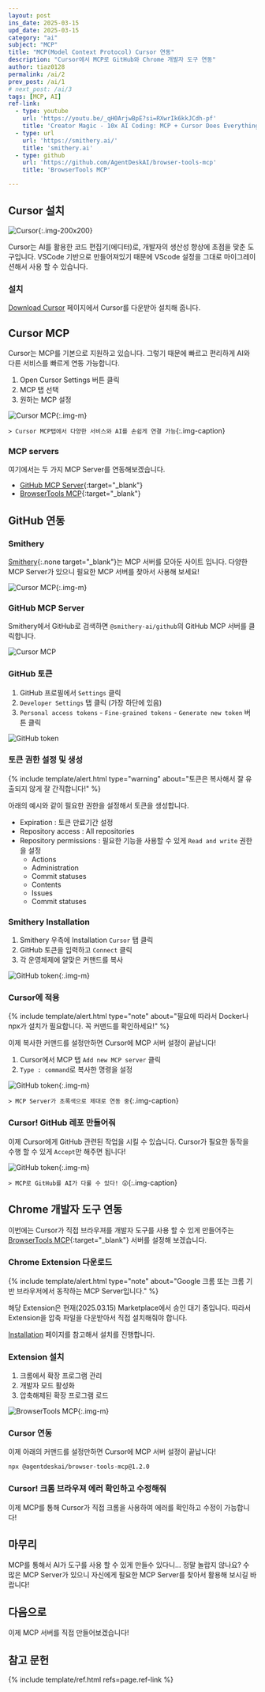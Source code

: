 ```yaml
---
layout: post
ins_date: 2025-03-15
upd_date: 2025-03-15
category: "ai"
subject: "MCP"
title: "MCP(Model Context Protocol) Cursor 연동"
description: "Cursor에서 MCP로 GitHub와 Chrome 개발자 도구 연동"
author: tiaz0128
permalink: /ai/2
prev_post: /ai/1
# next_post: /ai/3
tags: [MCP, AI]
ref-link:
  - type: youtube
    url: 'https://youtu.be/_qH0ArjwBpE?si=RXwrIk6kkJCdh-pf'
    title: 'Creator Magic - 10x AI Coding: MCP + Cursor Does Everything!'
  - type: url
    url: 'https://smithery.ai/'
    title: 'smithery.ai'
  - type: github
    url: 'https://github.com/AgentDeskAI/browser-tools-mcp'
    title: 'BrowserTools MCP'

---
```


## Cursor 설치

![Cursor](/assets/img/content/ai/002/001.png){:.img-200x200}

Cursor는 AI를 활용한 코드 편집기(에디터)로, 개발자의 생산성 향상에 초점을 맞춘 도구입니다. VSCode 기반으로 만들어져있기 때문에 VScode 설정을 그대로 마이그레이션해서 사용 할 수 있습니다.

### 설치

[Download Cursor](https://www.cursor.com/downloads) 페이지에서 Cursor를 다운받아 설치해 줍니다.

## Cursor MCP

Cursor는 MCP를 기본으로 지원하고 있습니다. 그렇기 때문에 빠르고 편리하게 AI와 다른 서비스를 빠르게 연동 가능합니다.

1. Open Cursor Settings 버튼 클릭
2. MCP 탭 선택
3. 원하는 MCP 설정

![Cursor MCP](/assets/img/content/ai/002/002.png){:.img-m}

`> Cursor MCP탭에서 다양한 서비스와 AI를 손쉽게 연결 가능`{:.img-caption}

### MCP servers

여기에서는 두 가지 MCP Server를 연동해보겠습니다.

- [GitHub MCP Server](https://smithery.ai/server/@smithery-ai/github){:target="_blank"}
- [BrowserTools MCP](https://github.com/AgentDeskAI/browser-tools-mcp){:target="_blank"}

## GitHub 연동

### Smithery

[Smithery](https://smithery.ai/){:.none target="_blank"}는 MCP 서버를 모아둔 사이트 입니다. 다양한 MCP Server가 있으니 필요한 MCP 서버를 찾아서 사용해 보세요!

![Cursor MCP](/assets/img/content/ai/002/003.png){:.img-m}

### GitHub MCP Server

Smithery에서 GitHub로 검색하면 `@smithery-ai/github`의 GitHub MCP 서버를 클릭합니다.

![Cursor MCP](/assets/img/content/ai/002/004.png)

### GitHub 토큰

1. GitHub 프로필에서 `Settings` 클릭
2. `Developer Settings` 탭 클릭 (가장 하단에 있음)
3. `Personal access tokens` - `Fine-grained tokens` - `Generate new token` 버튼 클릭

![GitHub token](/assets/img/content/ai/002/005.png)

### 토큰 권한 설정 및 생성

{% include template/alert.html
  type="warning"
  about="토큰은 복사해서 잘 유출되지 않게 잘 간직합니다!"
%}

아래의 예시와 같이 필요한 권한을 설정해서 토큰을 생성합니다.

- Expiration : 토큰 만료기간 설정
- Repository access : All repositories
- Repository permissions : 필요한 기능을 사용할 수 있게 `Read and write` 권한을 설정
    - Actions
    - Administration
    - Commit statuses
    - Contents
    - Issues
    - Commit statuses

### Smithery Installation

1. Smithery 우측에 Installation `Cursor` 탭 클릭
2. GitHub 토큰을 입력하고 `Connect` 클릭
3. 각 운영체제에 알맞은 커맨드를 복사

![GitHub token](/assets/img/content/ai/002/006.png){:.img-m}

### Cursor에 적용

{% include template/alert.html
  type="note"
  about="필요에 따라서 Docker나 npx가 설치가 필요합니다. 꼭 커맨드를 확인하세요!"
%}

이제 복사한 커맨드를 설정만하면 Cursor에 MCP 서버 설정이 끝납니다!

1. Cursor에서 MCP 탭 `Add new MCP server` 클릭
2. `Type : command`로 복사한 명령을 설정

![GitHub token](/assets/img/content/ai/002/007.png){:.img-m}

`> MCP Server가 초록색으로 제대로 연동 중`{:.img-caption}

### Cursor! GitHub 레포 만들어줘

이제 Cursor에게 GitHub 관련된 작업을 시킬 수 있습니다. Cursor가 필요한 동작을 수행 할 수 있게 `Accept`만 해주면 됩니다!

![GitHub token](/assets/img/content/ai/002/008.png){:.img-m}

`> MCP로 GitHub를 AI가 다룰 수 있다! 😲`{:.img-caption}

## Chrome 개발자 도구 연동

이번에는 Cursor가 직접 브라우져를 개발자 도구를 사용 할 수 있게 만들어주는 [BrowserTools MCP](https://github.com/AgentDeskAI/browser-tools-mcp){:target="_blank"} 서버를 설정해 보겠습니다.

### Chrome Extension 다운로드

{% include template/alert.html
  type="note"
  about="Google 크롬 또는 크롬 기반 브라우저에서 동작하는 MCP Server입니다."
%}

해당 Extension은 현재(2025.03.15) Marketplace에서 승인 대기 중입니다. 따라서 Extension을 압축 파일을 다운받아서 직접 설치해줘야 합니다.

[Installation](https://browsertools.agentdesk.ai/installation) 페이지를 참고해서 설치를 진행합니다.

### Extension 설치

1. 크롬에서 확장 프로그램 관리
2. 개발자 모드 활성화
3. 압축해제된 확장 프로그램 로드

![BrowserTools MCP](/assets/img/content/ai/002/009.png){:.img-m}

### Cursor 연동

이제 아래의 커맨드를 설정만하면 Cursor에 MCP 서버 설정이 끝납니다!

```bash
npx @agentdeskai/browser-tools-mcp@1.2.0
```

### Cursor! 크롬 브라우져 에러 확인하고 수정해줘

이제 MCP를 통해 Cursor가 직접 크롬을 사용하여 에러를 확인하고 수정이 가능합니다!

## 마무리

MCP를 통해서 AI가 도구를 사용 할 수 있게 만들수 있다니... 정말 놀랍지 않나요? 수 많은 MCP Server가 있으니 자신에게 필요한 MCP Server를 찾아서 활용해 보시길 바랍니다!

## 다음으로

이제 MCP 서버를 직접 만들어보겠습니다!

## 참고 문헌

{% include template/ref.html refs=page.ref-link %}
